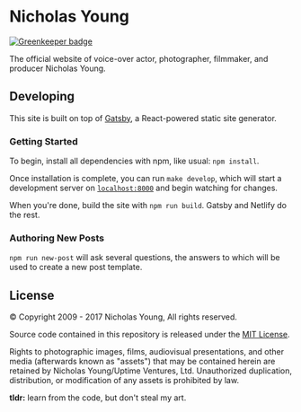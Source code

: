 # Nicholas Young

[![Greenkeeper badge](https://badges.greenkeeper.io/nicholaswyoung/web.svg)](https://greenkeeper.io/)

The official website of voice-over actor, photographer, filmmaker, and producer Nicholas Young.

## Developing

This site is built on top of
[Gatsby](https://github.com/gatsbyjs/gatsby/), a React-powered
static site generator.

### Getting Started

To begin, install all dependencies with npm, like usual: `npm install`.

Once installation is complete, you can run `make develop`, which will start a
development server on [`localhost:8000`](http://localhost:8000) and begin
watching for changes.

When you're done, build the site with `npm run build`. Gatsby and Netlify do the rest.

### Authoring New Posts

`npm run new-post` will ask several questions, the answers to which will be used
to create a new post template.

## License

&copy; Copyright 2009 - 2017 Nicholas Young, All rights reserved.

Source code contained in this repository is released under the [MIT
License](https://opensource.org/licenses/MIT).

Rights to photographic images, films, audiovisual presentations, and other media (afterwards known as "assets") that may be contained herein are retained by Nicholas Young/Uptime Ventures, Ltd. Unauthorized duplication, distribution, or modification of any assets is prohibited by law.

**tldr:** learn from the code, but don't steal my art.
